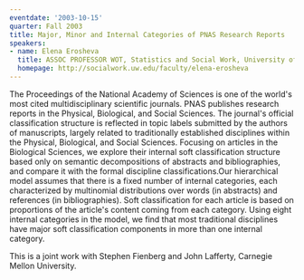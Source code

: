 ```yaml
---
eventdate: '2003-10-15'
quarter: Fall 2003
title: Major, Minor and Internal Categories of PNAS Research Reports
speakers:
- name: Elena Erosheva
  title: ASSOC PROFESSOR WOT, Statistics and Social Work, University of Washington
  homepage: http://socialwork.uw.edu/faculty/elena-erosheva
---
```

The Proceedings of the National Academy of Sciences is one of the world's most cited multidisciplinary scientific journals. PNAS publishes research reports in the Physical, Biological, and Social Sciences. The journal's official classification structure is reflected in topic labels submitted by the authors of manuscripts, largely related to traditionally established disciplines within the Physical, Biological, and Social Sciences. Focusing on articles in the Biological Sciences, we explore their internal soft classification structure based only on semantic decompositions of abstracts and bibliographies, and compare it with the formal discipline classifications.Our hierarchical model assumes that there is a fixed number of internal categories, each characterized by multinomial distributions over words (in abstracts) and references (in bibliographies). Soft classification for each article is based on proportions of the article's content coming from each category. Using eight internal categories in the model, we find that most traditional disciplines have major soft classification components in more than one internal category.

This is a joint work with Stephen Fienberg and John Lafferty, Carnegie Mellon University.

